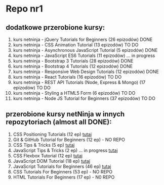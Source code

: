 # Repo nr1

## dodatkowe przerobione kursy:

1. kurs netninja - jQuery Tutorials for Beginners (26 epizodów) DONE
2. kurs netninja - CSS Animation Tutorial (13 epizodów) TO DO
3. kurs netninja - Asynchronous JavaScript Tutorial (5 epizodów)  DONE 
4. kurs netninja - JavaScript ES6 Tutorials (11 epizodów) ... in progress
5. kurs netninja - Bootstrap 3 Tutorials (28 epizodów) DONE
6. kurs netninja - Bootstrap 4 Tutorials (12 epizodów) DONE
7. kurs netninja - Responsive Web Design Tutorials (12 epizodów) DONE
8. kurs netninja - React Tutorials (16 epizodów) TO DO
9. kurs netninja - REST API Tutorials (Node, Express & Mongo) (17 epizodów) TO DO
10. kurs netninja - Styling a HTML5 Form (6 epizodów) TO DO
11. kurs netninja - Node JS Tutorial for Beginners (37 epizodów) TO DO 

## przerobione kursy netNinja w innych repozytoriach (almost all DONE):
1. CSS Positioning Tutorials (12 ep) [tutaj](https://github.com/DorotaPawlowska/kurs-netNinja-PosCSS)
2. Git & GitHub Tutorial for Beginners (12 ep) - NO REPO
3. CSS Tips & Tricks (5 ep) [tutaj](https://github.com/DorotaPawlowska/kurs-netNinja-TipsCSS)
4. JavaScript Tips & Tricks (2 ep) ... in progress [tutaj](https://github.com/DorotaPawlowska/kurs-netNinja-TricksJS)
5. CSS Flexbox Tutorial (12 ep) [tutaj](https://github.com/DorotaPawlowska/kurs-netNinja-FlexBox)
6. JavaScript DOM Tutorial (18 ep) [tutaj](https://github.com/DorotaPawlowska/kurs-netNinja-JS/tree/JS-DOM-tuts)
7. JavaScript Tutorials for Beginners (46 ep) [tutaj](https://github.com/DorotaPawlowska/kurs-netNinja-JS/tree/master)
8. CSS Tutorials For Beginners (53 ep) - NO REPO
9. HTML Tutorials For Beginners (17 ep) - N0 REPO